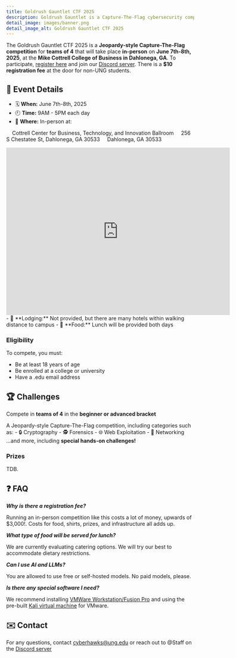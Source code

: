 ```yaml
---
title: Goldrush Gauntlet CTF 2025
description: Goldrush Gauntlet is a Capture-The-Flag cybersecurity competition hosted by the CyberHawks at the University of North Georgia.
detail_image: images/banner.png
detail_image_alt: Goldrush Gauntlet CTF 2025
---
```


The Goldrush Gauntlet CTF 2025 is a **Jeopardy-style Capture-The-Flag competition** for **teams of 4** that will take place **in-person** on **June 7th-8th, 2025**, at the **Mike Cottrell College of Business in Dahlonega, GA**. To participate, [register here](https://forms.office.com/r/gxZKBWWs9T) and join our [Discord server](https://discord.gg/mFA2rRBSKA). There is a **$10 registration fee** at the door for non-UNG students.

## 📝 Event Details
- 🗓️ **When:** June 7th-8th, 2025
- 🕘 **Time:** 9AM - 5PM each day
- 📍 **Where:** In-person at:

&nbsp;&nbsp;&nbsp;&nbsp;Cottrell Center for Business, Technology, and Innovation Ballroom
&nbsp;&nbsp;&nbsp;&nbsp;256 S Chestatee St, Dahlonega, GA 30533
&nbsp;&nbsp;&nbsp;&nbsp;Dahlonega, GA 30533

<iframe src="https://www.google.com/maps/embed?pb=!1m18!1m12!1m3!1d1196.1789865926826!2d-83.98308515161976!3d34.52851045994876!2m3!1f0!2f0!3f0!3m2!1i1024!2i768!4f13.1!3m3!1m2!1s0x885f6739d5c786c3%3A0x2b3251281db1ded7!2sCottrell%20Center%20for%20Business%2C%20Technology%2C%20and%20Innovation!5e0!3m2!1sen!2sus!4v1739646761263!5m2!1sen!2sus" width="600" height="450" style="border:0;" allowfullscreen="" loading="lazy" referrerpolicy="no-referrer-when-downgrade"></iframe>
- 🏨 **Lodging:** Not provided, but there are many hotels within walking distance to campus
- 🥪 **Food:** Lunch will be provided both days

### Eligibility

To compete, you must:
* Be at least 18 years of age
* Be enrolled at a college or university
* Have a .edu email address

## 🏆 Challenges

Compete in **teams of 4** in the **beginner or advanced bracket**

A Jeopardy-style Capture-The-Flag competition, including categories such as:
    - 🔒 Cryptography
    - 🕵️ Forensics
    - 🌐 Web Exploitation
    - 📡 Networking
...and more, including **special hands-on challenges!**

### Prizes

TDB.

## ❓ FAQ

***Why is there a registration fee?***

Running an in-person competition like this costs a lot of money, upwards of $3,000!. Costs for food, shirts, prizes, and infrastructure all adds up.

***What type of food will be served for lunch?***

We are currently evaluating catering options. We will try our best to accommodate dietary restrictions.

***Can I use AI and LLMs?***

You are allowed to use free or self-hosted models. No paid models, please.

***Is there any special software I need?***

We recommend installing [VMWare Workstation/Fusion Pro](https://blogs.vmware.com/workstation/2024/05/vmware-workstation-pro-now-available-free-for-personal-use.html) and using the pre-built [Kali virtual machine](https://www.kali.org/get-kali/#kali-virtual-machines) for VMware.

## ✉️  Contact

For any questions, contact [cyberhawks@ung.edu](mailto://cyberhawks@ung.edu) or reach out to @Staff on the [Discord server](https://discord.gg/mFA2rRBSKA)
